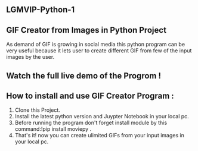 ## LGMVIP-Python-1
## GIF Creator from Images in Python Project

As demand of GIF is growing in social media this python program can be very useful because it lets user to create different GIF from few of the input images by the user.

## Watch the full live demo of the Progrom !

## How to install and use GIF Creator Program :
1. Clone this Project.
2. Install the latest python version and Juypter Notebook in your local pc.
3. Before running the program don't forget install module by this command:!pip install moviepy .
4. That's it! now you can create ulimited GIFs from your input images in your local pc.
